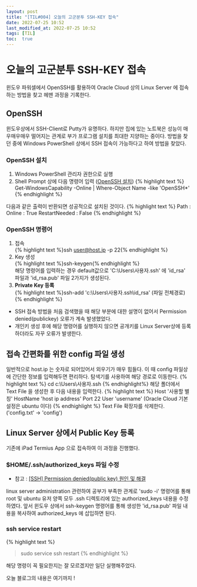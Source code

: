```yaml
---
layout: post
title: "[TIL#004] 오늘의 고군분투 SSH-KEY 접속"
date: 2022-07-25 10:52
last_modified_at: 2022-07-25 10:52
tags: [TIL]
toc:  true
---
```


# 오늘의 고군분투 SSH-KEY 접속

 윈도우 파워셀에서 OpenSSH를 활용하여 Oracle Cloud 상의 Linux Server 에 접속하는 방법을 찾고 헤맨 과정을 기록한다.

## OpenSSH

 윈도우상에서 SSH-Client로 Putty가 유명하다. 하지만 집에 있는 노트북은 성능이 매우매우매우 떨어지는 관계로 부가 프로그램 설치를 최대한 지양하는 중이다.
 방법을 찾던 중에 Windows PowerShell 상에서 SSH 접속이 가능하다고 하여 방법을 찾았다.

### OpenSSH 설치

1. Windows PowerShell 관리자 권한으로 실행
2. Shell Prompt 상에 다음 명령어 입력 ([OpenSSH 설치](https://docs.microsoft.com/ko-kr/windows-server/administration/openssh/openssh_install_firstuse))
{% highlight text %}
 Get-WindowsCapability -Online | Where-Object Name -like 'OpenSSH*'
{% endhighlight %}

 다음과 같은 출력이 반환되면 성공적으로 설치된 것이다.
{% highlight text %}
 Path          :
 Online        : True
 RestartNeeded : False
{% endhighlight %} 

### OpenSSH 명령어 

1. 접속<br/> {% highlight text %}ssh user@host.ip -p 22{% endhighlight %}
2. Key 생성<br/> {% highlight text %}ssh-keygen{% endhighlight %}<br/>  해당 명령어를 입력하는 경우 default값으로 'C:\Users\사용자\.ssh' 에 'id_rsa' 파일과 'id_rsa.pub' 파일 2가지가 생성된다.
3. **Private Key 등록**<br/> {% highlight text %}ssh-add 'c:\Users\사용자\.ssh\id_rsa' (파일 전체경로){% endhighlight %}
 * SSH 접속 방법을 처음 검색했을 때 해당 부분에 대한 설명이 없어서 Permission denied(publickey) 오류가 계속 발생했었다.
 * 개인키 생성 후에 해당 명령어를 실행하지 않으면 공개키를 Linux Server상에 등록하더라도 자꾸 오류가 발생한다.

## 접속 간편화를 위한 config 파일 생성
 일반적으로 host.ip 는 숫자로 되어있어서 외우기가 매우 힘들다. 이 때 config 파일상에 간단한 정보를 입력해두면 편리하다.
 탐색기를 사용하여 해당 경로로 이동한다.
{% highlight text %}
 cd c:\Users\사용자\.ssh 
{% endhighlight%}
 해당 폴더에서 Text File 을 생성한 후 다음 내용을 입력한다.
{% highlight text %}
 Host '사용할 별칭'
     HostName 'host ip address'
     Port 22
     User 'username' (Oracle Cloud 기본 설정은 ubuntu 이다)
{% endhighlight %}
 Text File 확장자를 삭제한다. ('config.txt' -> 'config')


## Linux Server 상에서 Public Key 등록
 기존에 iPad Termius App 으로 접속하여 이 과정을 진행했다.

### $HOME/.ssh/authorized_keys 파일 수정
 * 참고 :  [[SSH] Permission denied(public key) 원인 및 해결](https://ingnoh.tistory.com/38) 
 
 linux server administration 관련하여 공부가 부족한 관계로 'sudo -i' 명령어를 통해 root 및 ubuntu 유저 양쪽 모두 .ssh 디렉토리에 있는 authorized_keys 내용을 수정하였다.
 앞서 윈도우 상에서 ssh-keygen 명령어를 통해 생성한 'id_rsa.pub' 파일 내용을 복사하여 authorized_keys 에 삽입하면 된다.

### ssh service restart
{% highlight text %}
> sudo service ssh restart
{% endhighlight %}

 해당 명령이 꼭 필요한지는 잘 모르겠지만 일단 실행해주었다.

 오늘 블로그의 내용은 여기까지 !
